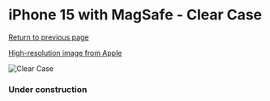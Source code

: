 # iPhone 15  with MagSafe - Clear Case

[Return to previous page](/iphone_15)

[High-resolution image from Apple](https://store.storeimages.cdn-apple.com/8756/as-images.apple.com/is/MT203?wid=4500&hei=4500&fmt=png)

<div style="width: 384px"><img src="/everyphone/MT203.png" alt="Clear Case"></div>

### Under construction
